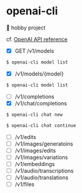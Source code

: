 # openai-cli

🚧 hobby project

cf. [OpenAI API reference](https://platform.openai.com/docs/api-reference)

- [x] GET /v1/models

```bash
$ openai-cli model list
```

- [x] /v1/models/{model}

```bash
$ openai-cli model list
```

- [ ] /v1/completions
- [x] /v1/chat/completions

```bash
$ openai-cli chat new
```

```bash
$ openai-cli chat continue
```

- [ ] /v1/edits
- [ ] /v1/images/generatoins
- [ ] /v1/images/edits
- [ ] /v1/images/variations
- [ ] /v1/embeddings
- [ ] /v1/audio/transcriptions
- [ ] /v1/audio/translations
- [ ] /v1/files

